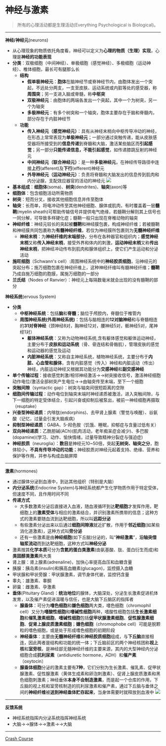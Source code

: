 # 神经与激素
>所有的心理活动都是生理活动(Everything Psychological is Biological)。
---
**神经/神经元**(neurons)
* 从心理现象的物质依托角度看，神经可以定义为**心理的物质（生理）实现**，心理是**神经的功能表现**
* **分类**：双极细胞（中间神经）、单极细胞（感觉神经）、多极细胞（运动神经）、椎体细胞，最长可有腿那么长
  * **结构**
    * **假单极神经元**：**胞体**在脑神经节或脊神经节内，由胞体发出一个突起，不远处分两支，一支至皮肤、运动系统或内脏等处的感受器，称**周围突**；另一支进入脑或脊髓，称**中枢突**
    * **双极神经元**：由胞体的两端各发出一个突起，其中一个为树突，另一个为轴突
    * **多极神经元**：有多个树突和一个轴突，胞体主要存在于脑和脊髓内，部分存在于内脏神经节
  * **功能**
    * **传入神经元（感觉神经元）**：具有从神经末梢向中枢传导冲动的神经，在形态上常常表现为**单极神经元**；一部分通过突触传递，能从皮肤感受器将所接受到的**信息传递**到脊髓和大脑，激活某些脑区而**引起感觉**；另一部分**只能传递信息，不能引起感觉**，如传递膝跳反射的神经元
    * **中间神经元（联合神经元）**：是一种**多极神经元**，在神经传导路径中连接**上行**(afferent)及**下行**(efferent)神经元
    * **外导神经元（运动神经元）**：负责将脊髓和大脑发出的信息传到肌肉和内分泌腺，支配效应器官的活动的神经元
![](images/neurons.png)
* **基本组成**：**细胞体**(soma)、**树突**(dendrites)、**轴突**(axon)等
* **细胞体**：包含细胞活动所需物质
* **树突**：短而分叉，接收其他细胞信息并传至胞体
* **轴突**：长而单，将电冲动传至其他神经细胞、腺体或肌肉，有时覆盖着一层**髓鞘**(myelin sheath)可帮助传输信号并提供电气绝缘，若髓鞘分解则其上信号也一同分解，可导致多样硬化症；髓鞘一般只出现在脊椎动物的轴突
* **神经纤维**：神经元较长的突起被**髓鞘**和神经膜包裹，构成神经纤维；若被髓鞘和神经膜共同包裹称为**有髓神经纤维**，若仅为神经膜所包裹则为**无髓神经纤维**
  * **神经末梢**：为**神经纤维的末端部分**，分布在各种器官和组织内；**感觉神经末梢**又称**传入神经末梢**，接受外界和体内的刺激，**运动神经末梢**又称**传出神经末梢**，把神经冲动传布到肌肉和腺体组织上，使它们产生运动和分泌活动
* **施旺细胞**（Schwann's cell）:周围神经系统中的**神经胶质细胞**，沿神经元的突起分布；施万细胞包裹在神经纤维上，这种神经纤维叫有髓神经纤维；**髓鞘**乃成自施万细胞的胞膜，属施万细胞的一部分
* **兰氏结**（Nodes of Ranvier）：神经元上每隔数毫米就会出现的没有髓鞘的部分
  
**神经系统**(ervous System)
* **分类**
  * **中枢神经系统**：包括**脑**和**脊髓**；脑位于颅腔内，脊髓位于椎管内
  * **周围神经系统(外周神经系统)**：包括与脑相连的**12对脑神经**和与脊髓相连的**31对脊神经**（颈神经8对，胸神经12对，腰神经5对，骶神经5对，尾神经1对）
    * **躯体神经系统**：又称为动物神经系统,含有躯体感觉和躯体运动神经，主要分布于**皮肤和运动系统**（骨、骨连结和骨骼肌），管理皮肤的感觉和运动器的感觉及运动
    * **内脏神经系统**：又称自主神经系统，植物神经系统，主要分布于**内脏、心血管和腺体**，含有内脏感觉（传入）神经和内脏运动（传出）神经，内脏运动神经又根据其功能分为**交感神经**和**副交感神经**
* **单个传输过程**：接收感觉刺激/相邻神经激活→→树突接收信号，激活神经细胞动作电位/激活全部树突产生电位→→由轴突传至末端，至下一个细胞
* **突触间隙**（syntactic gap）：树突与轴突间很短距离的空隙
* **细胞间传输过程**：动作电位到轴突末端时神经递质被激活，进入突触间隙，与下一细胞的特定受体结合，引起兴奋或抑制后被泵出，被前一神经细胞再摄取（reuptake）
* **兴奋型神经递质**：内啡肽(endorphins)、去甲肾上腺素（警觉与唤醒）、谷氨酸（记忆，过量会引发大脑疾病）
* **抑制型神经递质**：GABA、5-羟色胺（饥饿、睡眠，抑郁症与含量过低有关）
* **双向神经递质**：乙酰胆碱(ACh)(肌肉活动，老年痴呆症会减少)、多巴胺(dopamine)(学习、动作、愉快情绪，过量导致精神分裂症与强迫症)
* **神经胶质**（neuroglia）：**数目**是神经元10~50倍，突起**无树突、轴突之分**，胞体较小，**不具有传导冲动的功能**；神经胶质对神经元起着支持、绝缘、营养和保护等作用，并参与构成血脑屏障
---
**激素**(hormones)
* 通过腺体分泌到血液中，到达其他组织（特别是大脑）
* **内分泌系统**(Endocrine System)与神经系统都产生化学物质作用于特定受体，但速度不同，且作用时间不同
* **传递方式**
  * 大多数激素分泌后直接进入血液，随血液循环到达**靶细胞**才发挥作用，靶细胞上的**激素受体**与相应的激素结合，并识别激素所携带的信息；这种方式的激素要随血流到达靶细胞，所以叫**远距分泌**
  * 有些激素分泌出来以后通过**细胞间隙液**就近扩散，作用于**邻近细胞**(如某些消化道激素)，这种方式叫**旁分泌**
  * 还有一些激素是由**神经细胞**(如下丘脑)分泌的，叫“**神经激素**”，**沿轴突借轴浆流动**而到达靶细胞，这种方式叫**神经分泌**
* 激素按其**化学本质**可分为**含氮的蛋白类激素**(由氨基酸、肽、蛋白衍生而成)和**类固醇类激素**两大类
* 肾上腺：肾上腺素(adrenaline)，加快心率提高血压和血糖含量
* 胰腺：胰岛素(insulin)和胰高血糖素(glucagon)，监控摄入血糖
* 甲状腺和甲状旁腺：甲状腺激素，调节身体代谢，监控钙含量
* 睾丸：雄激素、睾酮
* 卵巢：雌激素、孕激素
* **垂体**(Pituitary Gland)：**统治地位**的腺体，大脑深处，分泌生长激素促进机体发育，以及催产素促进温暖与信任，也是大脑下丘脑区的指挥者
  * **腺垂体**：可分为**嗜色细胞**和**嫌色细胞**两大类，嗜色细胞（chromophil cell）又分为**嗜酸性细胞**和**嗜碱性细胞**两种，嗜酸性细胞包括**生长激素细胞**和**催乳激素细胞**，**嗜碱性细胞**包括**促甲状腺激素细胞**、**促性腺激素细胞**、**促肾上腺皮质激素细胞**；**嫌色细胞**（chromophobe cell）可能是脱颗粒的嗜色细胞，或是处于形成嗜色细胞的初期阶段
  * **神经垂体**：主要由**无髓神经纤维**和**神经胶质细胞**组成，与**下丘脑**直接相连，因此两者是结构和功能的统一体；下丘脑前区的两个神经核团称**视上核**和**室旁核**，是神经部无髓神经纤维的主要来源，其内的大型神经内分泌细胞合成**抗利尿素**（antidiuretic hormone，ADH）和**催产素**（oxytocin）
  * **腺垂体细胞**分泌的激素主要有**7种**，它们分别为生长激素、催乳素、促甲状腺激素、促性腺激素（黄体生成素和卵泡刺激素）、促肾上腺皮质激素和黑色细胞刺激素；神经垂体**本身不会制造激素**，而是起一个仓库的作用，下丘脑的视上核和室旁核制造的抗利尿激素和催产素，通过下丘脑与垂体之间的**神经纤维**被**送到神经垂体贮存起来**，当身体需要时就释放到血液中
![](images/pituitarygland.jpg)
---
**反馈系统**
* 神经系统指挥内分泌系统指挥神经系统
* 大脑→→腺体→→激素→→大脑
---
[Crash Course](https://www.bilibili.com/video/BV1Zs411c7W6?p=4)